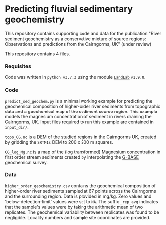 # Predicting fluvial sedimentary geochemistry

This repository contains supporting code and data for the publication "River sediment geochemistry as a conservative mixture of source regions: Observations and predictions from the Cairngorms, UK" (under review)

This repository contains 4 files.

### Requisites 

Code was written in `python v3.7.3` using the module [`LandLab`](https://pypi.org/project/landlab/) `v1.9.0`. 

### Code 

`predict_sed_geochem.py` is a minimal working example for predicting the geochemical composition of higher-order river sediments from topographic data and a geochemical map of the sediment source region. This example models the magnesium concentration of sediment in rivers draining the Cairngorms, UK. Input files required to run this example are contained in `input_dir/`.

`topo_CG.nc` is a DEM of the studied regions in the Cairngorms UK, created by gridding the `SRTM1s` DEM to 200 x 200 m squares. 

`CG_log_Mg.nc` is a map of the (log transformed) Magnesium concentration in first order stream sediments created by interpolating the [G-BASE](https://www.bgs.ac.uk/gbase/home.html) geochemical survey.   

### Data

`higher_order_geochemistry.csv` contains the geochemical composition of higher-order river sediments sampled at 67 points across the Cairngorms and the surrounding region. Data is provided in mg/kg. Zero values and 'below-detection-limit' values were set to `NA`. The suffix `_rep_avg` indicates that the sample's values were by taking the arithmetic mean of two replicates. The geochemical variability between replicates was found to be negligible. Locality numbers and sample site coordinates are provided.
